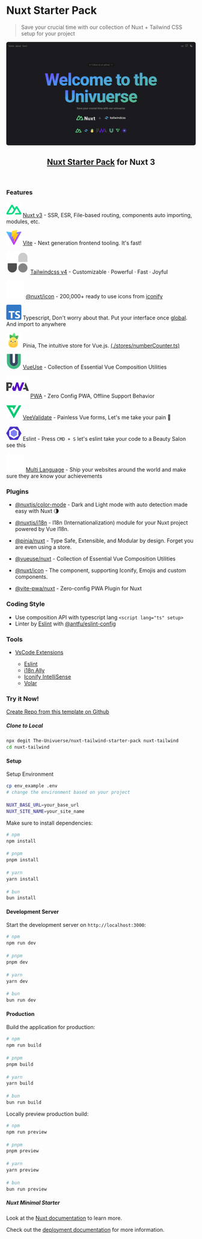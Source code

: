# Nuxt Starter Pack

> Save your crucial time with our collection of Nuxt + Tailwind CSS setup for your project

<p align="center">
<img src="assets/image/univuerse.png" width="600" style="border-radius: 5px"  />
</p>

<h2 align="center">
<a href="https://github.com/The-Univuerse/nuxt-tailwind-starter-pack">Nuxt Starter Pack</a> for Nuxt 3
</h2>
<br>

### Features

![Nuxt](/assets/image/docAsset/nuxt.svg) [Nuxt v3](https://nuxt.com/) - SSR, ESR, File-based routing, components auto importing, modules, etc.

![Vite](/assets/image/docAsset/vite.svg) [Vite](https://vite.dev/) - Next generation frontend tooling. It's fast!

![UnoCss](/assets/image/docAsset/unocss.svg) [Tailwindcss v4](https://unocss.dev/) - Customizable · Powerful · Fast · Joyful

![@nuxt/icon](/assets/image/docAsset/nuxtIcon.svg) [@nuxt/icon](https://github.com/nuxt/icon) - 200,000+ ready to use icons from [iconify](https://icon-sets.iconify.design/)

![typescript](/assets/image/docAsset/typescript.svg) Typescript, Don't worry about that. Put your interface once [global](https://github.com/The-Univuerse/nuxt-tailwind-starter-pack/blob/main/index.d.ts#L2). And import to anywhere

![pinia](/assets/image/docAsset/pinia.svg) Pinia, The intuitive store for Vue.js. [(./stores/numberCounter.ts)](https://github.com/The-Univuerse/nuxt-tailwind-starter-pack/blob/main/stores/numberCounter.ts)

![VueUse](/assets/image/docAsset/vueuse.svg) [VueUse](https://vueuse.org/) - Collection of Essential Vue Composition Utilities

![pwa](/assets/image/docAsset/pwa.svg) [PWA](https://vite-pwa-org.netlify.app/) - Zero Config PWA, Offline Support Behavior

![veevalidate](/assets/image/docAsset/veevalidate.svg) [VeeValidate](https://vee-validate.logaretm.com/v4/) - Painless Vue forms, Let's me take your pain 💪

![eslint](/assets/image/docAsset/eslint.svg) Eslint - Press <code>CMD + S</code> let's eslint take your code to a Beauty Salon see this

![multilanguage](/assets/image/docAsset/multilanguage.svg) [Multi Language](https://github.com/The-Univuerse/nuxt-tailwind-starter-pack/tree/main/i18n/locales) - Ship your websites around the world and make sure they are know your achievements

### Plugins

- [@nuxtjs/color-mode](https://color-mode.nuxtjs.org/) - Dark and Light mode with auto detection made easy with Nuxt 🌗

- [@nuxtjs/i18n](https://i18n.nuxtjs.org/) - I18n (Internationalization) module for your Nuxt project powered by Vue I18n.

- [@pinia/nuxt](https://pinia.vuejs.org/ssr/nuxt.html) - Type Safe, Extensible, and Modular by design. Forget you are even using a store.

- [@vueuse/nuxt](https://vueuse.org/guide/#nuxt) - Collection of Essential Vue Composition Utilities

- [@nuxt/icon](https://github.com/nuxt/icon) - The <Icon> component, supporting Iconify, Emojis and custom components.

- [@vite-pwa/nuxt](https://github.com/vite-pwa/nuxt) - Zero-config PWA Plugin for Nuxt

### Coding Style

- Use composition API with typescript lang `<script lang="ts" setup>`
- Linter by [Eslint](https://eslint.org/) with [@antfu/eslint-config](https://github.com/antfu/eslint-config)

### Tools

- [VsCode Extensions](https://github.com/The-Univuerse/nuxt-tailwind-starter-pack/blob/main/.vscode/extensions.json)

  - [Eslint](https://marketplace.visualstudio.com/items?itemName=dbaeumer.vscode-eslint)
  - [i18n Ally](https://marketplace.visualstudio.com/items?itemName=lokalise.i18n-ally)
  - [Iconify IntelliSense](https://marketplace.visualstudio.com/items?itemName=antfu.iconify)
  - [Volar](https://marketplace.visualstudio.com/items?itemName=Vue.volar)

### Try it Now!

[Create Repo from this template on Github](https://github.com/The-Univuerse/nuxt-tailwind-starter-pack/generate)

##### Clone to Local

```bash
npx degit The-Univuerse/nuxt-tailwind-starter-pack nuxt-tailwind
cd nuxt-tailwind
```

#### Setup

Setup Environment

```bash
cp env_example .env
# change the environment based on your project

NUXT_BASE_URL=your_base_url
NUXT_SITE_NAME=your_site_name
```

Make sure to install dependencies:

```bash
# npm
npm install

# pnpm
pnpm install

# yarn
yarn install

# bun
bun install
```

#### Development Server

Start the development server on `http://localhost:3000`:

```bash
# npm
npm run dev

# pnpm
pnpm dev

# yarn
yarn dev

# bun
bun run dev
```

#### Production

Build the application for production:

```bash
# npm
npm run build

# pnpm
pnpm build

# yarn
yarn build

# bun
bun run build
```

Locally preview production build:

```bash
# npm
npm run preview

# pnpm
pnpm preview

# yarn
yarn preview

# bun
bun run preview
```

##### Nuxt Minimal Starter

Look at the [Nuxt documentation](https://nuxt.com/docs/getting-started/introduction) to learn more.

Check out the [deployment documentation](https://nuxt.com/docs/getting-started/deployment) for more information.
